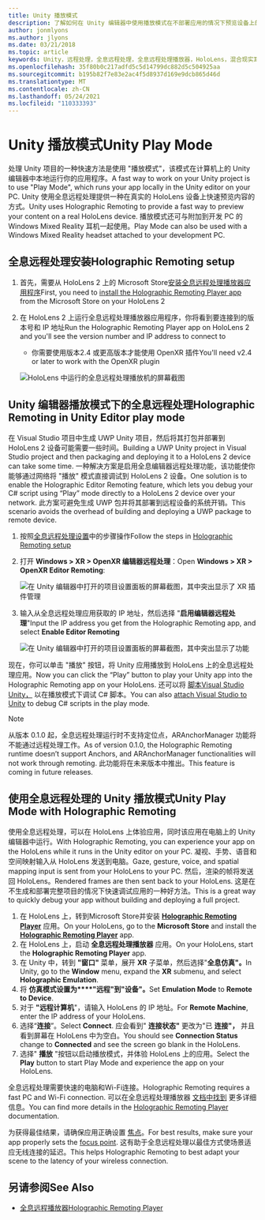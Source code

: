 ```yaml
---
title: Unity 播放模式
description: 了解如何在 Unity 编辑器中使用播放模式在不部署应用的情况下预览设备上的应用程序更改。
author: jonmlyons
ms.author: jlyons
ms.date: 03/21/2018
ms.topic: article
keywords: Unity，远程处理，全息远程处理，全息远程处理播放器，HoloLens，混合现实耳机，windows mixed reality 耳机，虚拟现实耳机，unity 播放模式
ms.openlocfilehash: 35f80b0c217adfd5c5d14799dc882d5c504925aa
ms.sourcegitcommit: b195b82f7e83e2ac4f5d8937d169e9dcb865d46d
ms.translationtype: MT
ms.contentlocale: zh-CN
ms.lasthandoff: 05/24/2021
ms.locfileid: "110333393"
---
```

# <a name="unity-play-mode"></a><span data-ttu-id="41737-104">Unity 播放模式</span><span class="sxs-lookup"><span data-stu-id="41737-104">Unity Play Mode</span></span>

<span data-ttu-id="41737-105">处理 Unity 项目的一种快速方法是使用 "播放模式"，该模式在计算机上的 Unity 编辑器中本地运行你的应用程序。</span><span class="sxs-lookup"><span data-stu-id="41737-105">A fast way to work on your Unity project is to use "Play Mode", which runs your app locally in the Unity editor on your PC.</span></span> <span data-ttu-id="41737-106">Unity 使用全息远程处理提供一种在真实的 HoloLens 设备上快速预览内容的方式。</span><span class="sxs-lookup"><span data-stu-id="41737-106">Unity uses Holographic Remoting to provide a fast way to preview your content on a real HoloLens device.</span></span> <span data-ttu-id="41737-107">播放模式还可与附加到开发 PC 的 Windows Mixed Reality 耳机一起使用。</span><span class="sxs-lookup"><span data-stu-id="41737-107">Play Mode can also be used with a Windows Mixed Reality headset attached to your development PC.</span></span>

## <a name="holographic-remoting-setup"></a><span data-ttu-id="41737-108">全息远程处理安装</span><span class="sxs-lookup"><span data-stu-id="41737-108">Holographic Remoting setup</span></span>

1. <span data-ttu-id="41737-109">首先，需要从 HoloLens 2 上的 Microsoft Store[安装全息远程处理播放器应用程序](https://www.microsoft.com/store/productId/9NBLGGH4SV40)</span><span class="sxs-lookup"><span data-stu-id="41737-109">First, you need to [install the Holographic Remoting Player app](https://www.microsoft.com/store/productId/9NBLGGH4SV40) from the Microsoft Store on your HoloLens 2</span></span>
2. <span data-ttu-id="41737-110">在 HoloLens 2 上运行全息远程处理播放器应用程序，你将看到要连接到的版本号和 IP 地址</span><span class="sxs-lookup"><span data-stu-id="41737-110">Run the Holographic Remoting Player app on HoloLens 2 and you'll see the version number and IP address to connect to</span></span>
    * <span data-ttu-id="41737-111">你需要使用版本2.4 或更高版本才能使用 OpenXR 插件</span><span class="sxs-lookup"><span data-stu-id="41737-111">You'll need v2.4 or later to work with the OpenXR plugin</span></span>

    ![HoloLens 中运行的全息远程处理播放机的屏幕截图](images/openxr-features-img-01.png)

## <a name="holographic-remoting-in-unity-editor-play-mode"></a><span data-ttu-id="41737-113">Unity 编辑器播放模式下的全息远程处理</span><span class="sxs-lookup"><span data-stu-id="41737-113">Holographic Remoting in Unity Editor play mode</span></span>

<span data-ttu-id="41737-114">在 Visual Studio 项目中生成 UWP Unity 项目，然后将其打包并部署到 HoloLens 2 设备可能需要一些时间。</span><span class="sxs-lookup"><span data-stu-id="41737-114">Building a UWP Unity project in Visual Studio project and then packaging and deploying it to a HoloLens 2 device can take some time.</span></span> <span data-ttu-id="41737-115">一种解决方案是启用全息编辑器远程处理功能，该功能使你能够通过网络将 "播放" 模式直接调试到 HoloLens 2 设备。</span><span class="sxs-lookup"><span data-stu-id="41737-115">One solution is to enable the Holographic Editor Remoting feature, which lets you debug your C# script using “Play” mode directly to a HoloLens 2 device over your network.</span></span> <span data-ttu-id="41737-116">此方案可避免生成 UWP 包并将其部署到远程设备的系统开销。</span><span class="sxs-lookup"><span data-stu-id="41737-116">This scenario avoids the overhead of building and deploying a UWP package to remote device.</span></span>

1. <span data-ttu-id="41737-117">按照[全息远程处理设置](#holographic-remoting-setup)中的步骤操作</span><span class="sxs-lookup"><span data-stu-id="41737-117">Follow the steps in [Holographic Remoting setup](#holographic-remoting-setup)</span></span>
2. <span data-ttu-id="41737-118">打开 **Windows > XR > OpenXR 编辑器远程处理**：</span><span class="sxs-lookup"><span data-stu-id="41737-118">Open **Windows > XR > OpenXR Editor Remoting**:</span></span>

    ![在 Unity 编辑器中打开的项目设置面板的屏幕截图，其中突出显示了 XR 插件管理](images/openxr-features-img-02.png)

3. <span data-ttu-id="41737-120">输入从全息远程处理应用获取的 IP 地址，然后选择 "**启用编辑器远程处理**"</span><span class="sxs-lookup"><span data-stu-id="41737-120">Input the IP address you get from the Holographic Remoting app, and select **Enable Editor Remoting**</span></span>

    ![在 Unity 编辑器中打开的项目设置面板的屏幕截图，其中突出显示了功能](images/openxr-features-img-03.png)

<span data-ttu-id="41737-122">现在，你可以单击 "播放" 按钮，将 Unity 应用播放到 HoloLens 上的全息远程处理应用。</span><span class="sxs-lookup"><span data-stu-id="41737-122">Now you can click the “Play” button to play your Unity app into the Holographic Remoting app on your HoloLens.</span></span> <span data-ttu-id="41737-123">还可以将 [脚本Visual Studio Unity，](/visualstudio/gamedev/unity/get-started/using-visual-studio-tools-for-unity?pivots=windows) 以在播放模式下调试 C# 脚本。</span><span class="sxs-lookup"><span data-stu-id="41737-123">You can also [attach Visual Studio to Unity](/visualstudio/gamedev/unity/get-started/using-visual-studio-tools-for-unity?pivots=windows) to debug C# scripts in the play mode.</span></span>

> [!NOTE]
> <span data-ttu-id="41737-124">从版本 0.1.0 起，全息远程处理运行时不支持定位点，ARAnchorManager 功能将不能通过远程处理工作。</span><span class="sxs-lookup"><span data-stu-id="41737-124">As of version 0.1.0, the Holographic Remoting runtime doesn’t support Anchors, and ARAnchorManager functionalities will not work through remoting.</span></span>  <span data-ttu-id="41737-125">此功能将在未来版本中推出。</span><span class="sxs-lookup"><span data-stu-id="41737-125">This feature is coming in future releases.</span></span>

## <a name="unity-play-mode-with-holographic-remoting"></a><span data-ttu-id="41737-126">使用全息远程处理的 Unity 播放模式</span><span class="sxs-lookup"><span data-stu-id="41737-126">Unity Play Mode with Holographic Remoting</span></span>

<span data-ttu-id="41737-127">使用全息远程处理，可以在 HoloLens 上体验应用，同时该应用在电脑上的 Unity 编辑器中运行。</span><span class="sxs-lookup"><span data-stu-id="41737-127">With Holographic Remoting, you can experience your app on the HoloLens while it runs in the Unity editor on your PC.</span></span> <span data-ttu-id="41737-128">凝视、手势、语音和空间映射输入从 HoloLens 发送到电脑。</span><span class="sxs-lookup"><span data-stu-id="41737-128">Gaze, gesture, voice, and spatial mapping input is sent from your HoloLens to your PC.</span></span> <span data-ttu-id="41737-129">然后，渲染的帧将发送回 HoloLens。</span><span class="sxs-lookup"><span data-stu-id="41737-129">Rendered frames are then sent back to your HoloLens.</span></span> <span data-ttu-id="41737-130">这是在不生成和部署完整项目的情况下快速调试应用的一种好方法。</span><span class="sxs-lookup"><span data-stu-id="41737-130">This is a great way to quickly debug your app without building and deploying a full project.</span></span>
1. <span data-ttu-id="41737-131">在 HoloLens 上，转到Microsoft Store并安装 **[Holographic Remoting Player](https://www.microsoft.com/store/p/holographic-remoting-player/9nblggh4sv40)** 应用。</span><span class="sxs-lookup"><span data-stu-id="41737-131">On your HoloLens, go to the **Microsoft Store** and install the **[Holographic Remoting Player](https://www.microsoft.com/store/p/holographic-remoting-player/9nblggh4sv40)** app.</span></span>
2. <span data-ttu-id="41737-132">在 HoloLens 上，启动 **全息远程处理播放器** 应用。</span><span class="sxs-lookup"><span data-stu-id="41737-132">On your HoloLens, start the **Holographic Remoting Player** app.</span></span>
3. <span data-ttu-id="41737-133">在 Unity 中，转到 **"窗口"** 菜单，展开 **XR** 子菜单，然后选择"**全息仿真"。**</span><span class="sxs-lookup"><span data-stu-id="41737-133">In Unity, go to the **Window** menu, expand the **XR** submenu, and select **Holographic Emulation**.</span></span>
4. <span data-ttu-id="41737-134">将 **仿真模式设置为\*\*\*\*"远程"到"设备"。**</span><span class="sxs-lookup"><span data-stu-id="41737-134">Set **Emulation Mode** to **Remote to Device**.</span></span>
5. <span data-ttu-id="41737-135">对于 **"远程计算机**"，请输入 HoloLens 的 IP 地址。</span><span class="sxs-lookup"><span data-stu-id="41737-135">For **Remote Machine**, enter the IP address of your HoloLens.</span></span>
6. <span data-ttu-id="41737-136">选择“**连接**”。</span><span class="sxs-lookup"><span data-stu-id="41737-136">Select **Connect**.</span></span> <span data-ttu-id="41737-137">应会看到" **连接状态"** 更改为"已 **连接"，** 并且看到屏幕在 HoloLens 中为空白。</span><span class="sxs-lookup"><span data-stu-id="41737-137">You should see **Connection Status** change to **Connected** and see the screen go blank in the HoloLens.</span></span>
7. <span data-ttu-id="41737-138">选择" **播放** "按钮以启动播放模式，并体验 HoloLens 上的应用。</span><span class="sxs-lookup"><span data-stu-id="41737-138">Select the **Play** button to start Play Mode and experience the app on your HoloLens.</span></span>

<span data-ttu-id="41737-139">全息远程处理需要快速的电脑和Wi-Fi连接。</span><span class="sxs-lookup"><span data-stu-id="41737-139">Holographic Remoting requires a fast PC and Wi-Fi connection.</span></span> <span data-ttu-id="41737-140">可以在全息远程处理播放器 [文档中找到](../platform-capabilities-and-apis/holographic-remoting-player.md) 更多详细信息。</span><span class="sxs-lookup"><span data-stu-id="41737-140">You can find more details in the [Holographic Remoting Player](../platform-capabilities-and-apis/holographic-remoting-player.md) documentation.</span></span>

<span data-ttu-id="41737-141">为获得最佳结果，请确保应用正确设置 [焦点](focus-point-in-unity.md)。</span><span class="sxs-lookup"><span data-stu-id="41737-141">For best results, make sure your app properly sets the [focus point](focus-point-in-unity.md).</span></span> <span data-ttu-id="41737-142">这有助于全息远程处理以最佳方式使场景适应无线连接的延迟。</span><span class="sxs-lookup"><span data-stu-id="41737-142">This helps Holographic Remoting to best adapt your scene to the latency of your wireless connection.</span></span>

## <a name="see-also"></a><span data-ttu-id="41737-143">另请参阅</span><span class="sxs-lookup"><span data-stu-id="41737-143">See Also</span></span>
* [<span data-ttu-id="41737-144">全息远程播放器</span><span class="sxs-lookup"><span data-stu-id="41737-144">Holographic Remoting Player</span></span>](../platform-capabilities-and-apis/holographic-remoting-player.md)
